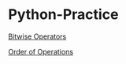 # Python-Practice

[Bitwise Operators](https://wiki.python.org/moin/BitwiseOperators)

[Order of Operations](http://mathforum.org/dr.math/faq/faq.order.operations.html)

